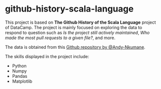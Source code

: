 # github-history-scala-language

This project is based on **The Github History of the Scala Language** project of DataCamp. The project is mainly focused on exploring the data to respond to question such as _Is the project still actively maintained_, _Who made the most pull requests to a given file?_, and more.

The data is obtained from this [Github repository by @Andy-Nkumane](https://github.com/Andy-Nkumane/The-GitHub-History-of-the-Scala-Language).

The skills displayed in the project include:

- Python
- Numpy
- Pandas
- Matplotlib
